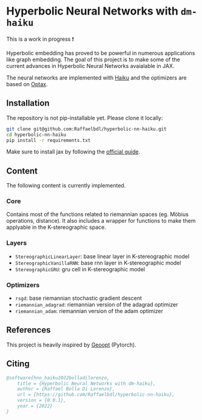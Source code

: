 # Hyperbolic Neural Networks with `dm-haiku`

This is a work in progress ❗

Hyperbolic embedding has proved to be powerful in numerous applications like graph embedding. The goal of this project is to make some of the current advances in Hyperbolic Neural Networks avaialable in JAX.

The neural networks are implemented with [Haiku](https://github.com/deepmind/dm-haiku) and the optimizers are based on [Optax](https://github.com/deepmind/optax).

## Installation 

The repository is not pip-installable yet. Please clone it locally:

```bash
git clone git@github.com:Raffaelbdl/hyperbolic-nn-haiku.git
cd hyperbolic-nn-haiku
pip install -r requirements.txt
```

Make sure to install jax by following the [official guide](https://github.com/google/jax#installation).

## Content
The following content is currently implemented.

### Core
Contains most of the functions related to riemannian spaces (eg. Möbius operations, distance).
It also includes a wrapper for functions to make them applyable in the K-stereographic space.

### Layers
* `StereographicLinearLayer`: base linear layer in K-stereographic model
* `StereographicVanillaRNN`: base rnn layer in K-stereographic model
* `StereographicGRU`: gru cell in K-stereographic model

### Optimizers
* `rsgd`: base riemannian stochastic gradient descent
* `riemannian_adagrad`: riemannian version of the adagrad optimizer
* `riemannian_adam`: riemannian version of the adam optimizer

## References
This project is heavily inspired by [Geoopt](https://github.com/geoopt/geoopt) (Pytorch).

## Citing 

```bibtex
@software{hnn_haiku2022bolladilorenzo,
    title = {Hyperbolic Neural Networks with dm-haiku},
    author = {Raffael Bolla Di Lorenzo},
    url = {https://github.com/Raffaelbdl/hyperbolic-nn-haiku},
    version = {0.0.1},
    year = {2022}
}
```